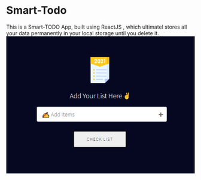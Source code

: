 # Smart-Todo
This is a Smart-TODO App, built using ReactJS , which ultimatel stores all your data permanently in your local storage until you delete it.
&nbsp; ![alt text](https://github.com/sarwar1227/smart-todo/blob/main/outputs/output_1.png?raw=true)

